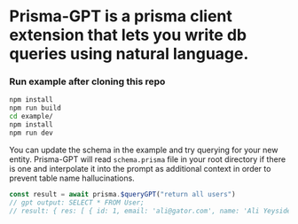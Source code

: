 # Prisma-GPT is a prisma client extension that lets you write db queries using natural language. 

### Run example after cloning this repo
```zsh
npm install
npm run build
cd example/
npm install
npm run dev
```

You can update the schema in the example and try querying for your new entity. Prisma-GPT will read `schema.prisma` file in your root directory if there is one and interpolate it into the prompt as additional context in order to prevent table name hallucinations.

```ts
const result = await prisma.$queryGPT("return all users")
// gpt output: SELECT * FROM User;
// result: { res: [ { id: 1, email: 'ali@gator.com', name: 'Ali Yeysides' } ] }
```
